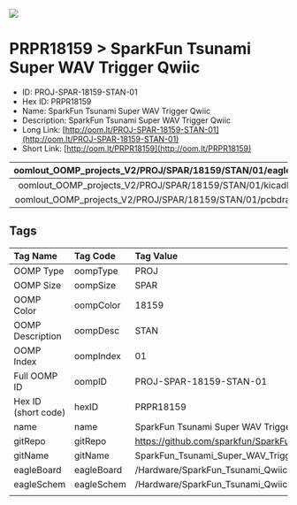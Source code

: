 


  
![][im]
# PRPR18159 > SparkFun Tsunami Super WAV Trigger Qwiic

- ID: PROJ-SPAR-18159-STAN-01
- Hex ID: PRPR18159
- Name: SparkFun Tsunami Super WAV Trigger Qwiic
- Description: SparkFun Tsunami Super WAV Trigger Qwiic
- Long Link: [http://oom.lt/PROJ-SPAR-18159-STAN-01](http://oom.lt/PROJ-SPAR-18159-STAN-01)
- Short Link: [http://oom.lt/PRPR18159](http://oom.lt/PRPR18159)
  

|oomlout_OOMP_projects_V2/PROJ/SPAR/18159/STAN/01/eagleImage.png|oomlout_OOMP_projects_V2/PROJ/SPAR/18159/STAN/01/eagleSchemImage.png|oomlout_OOMP_projects_V2/PROJ/SPAR/18159/STAN/01/kicadPcb3dFront.png|oomlout_OOMP_projects_V2/PROJ/SPAR/18159/STAN/01/kicadPcb3dBack.png|
| :---: | :---: | :---: | :---: |
|oomlout_OOMP_projects_V2/PROJ/SPAR/18159/STAN/01/kicadPcb3d.png|oomlout_OOMP_projects_V2/PROJ/SPAR/18159/STAN/01/bomBack.png|oomlout_OOMP_projects_V2/PROJ/SPAR/18159/STAN/01/bomFront.png|oomlout_OOMP_projects_V2/PROJ/SPAR/18159/STAN/01/pcbdraw.svg|
|oomlout_OOMP_projects_V2/PROJ/SPAR/18159/STAN/01/pcbdrawBack.svg||||

## Tags
  

|Tag Name|Tag Code|Tag Value|
| :--- | :--- | :--- |
|OOMP Type|oompType|PROJ|
|OOMP Size|oompSize|SPAR|
|OOMP Color|oompColor|18159|
|OOMP Description|oompDesc|STAN|
|OOMP Index|oompIndex|01|
|Full OOMP ID|oompID|PROJ-SPAR-18159-STAN-01|
|Hex ID (short code)|hexID|PRPR18159|
|name|name|SparkFun Tsunami Super WAV Trigger Qwiic|
|gitRepo|gitRepo|https://github.com/sparkfun/SparkFun_Tsunami_Super_WAV_Trigger_Qwiic|
|gitName|gitName|SparkFun_Tsunami_Super_WAV_Trigger_Qwiic|
|eagleBoard|eagleBoard|/Hardware/SparkFun_Tsunami_Qwiic.brd|
|eagleSchem|eagleSchem|/Hardware/SparkFun_Tsunami_Qwiic.sch|
||||



[im]: PROJ/SPAR/18159/STAN/01/kicadPcb3d_450.png
